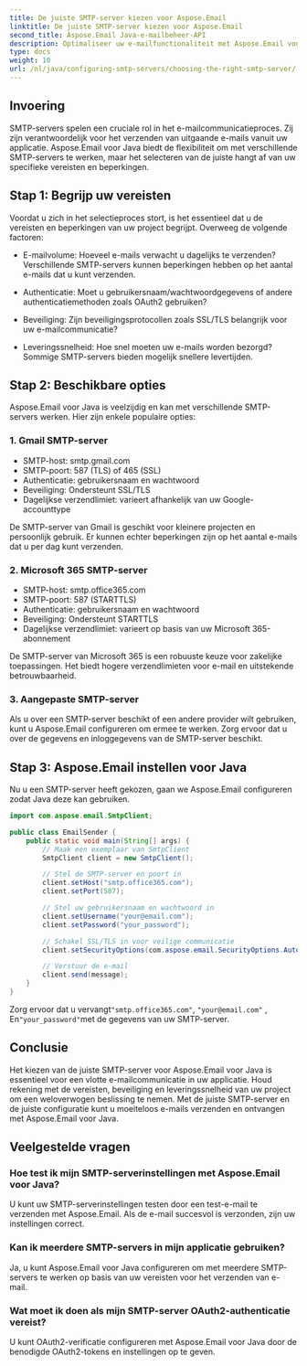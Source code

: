 ```yaml
---
title: De juiste SMTP-server kiezen voor Aspose.Email
linktitle: De juiste SMTP-server kiezen voor Aspose.Email
second_title: Aspose.Email Java-e-mailbeheer-API
description: Optimaliseer uw e-mailfunctionaliteit met Aspose.Email voor Java. Leer hoe u de juiste SMTP-server kiest en moeiteloos e-mails verzendt.
type: docs
weight: 10
url: /nl/java/configuring-smtp-servers/choosing-the-right-smtp-server/
---
```


## Invoering

SMTP-servers spelen een cruciale rol in het e-mailcommunicatieproces. Zij zijn verantwoordelijk voor het verzenden van uitgaande e-mails vanuit uw applicatie. Aspose.Email voor Java biedt de flexibiliteit om met verschillende SMTP-servers te werken, maar het selecteren van de juiste hangt af van uw specifieke vereisten en beperkingen.

## Stap 1: Begrijp uw vereisten

Voordat u zich in het selectieproces stort, is het essentieel dat u de vereisten en beperkingen van uw project begrijpt. Overweeg de volgende factoren:

- E-mailvolume: Hoeveel e-mails verwacht u dagelijks te verzenden? Verschillende SMTP-servers kunnen beperkingen hebben op het aantal e-mails dat u kunt verzenden.

- Authenticatie: Moet u gebruikersnaam/wachtwoordgegevens of andere authenticatiemethoden zoals OAuth2 gebruiken?

- Beveiliging: Zijn beveiligingsprotocollen zoals SSL/TLS belangrijk voor uw e-mailcommunicatie?

- Leveringssnelheid: Hoe snel moeten uw e-mails worden bezorgd? Sommige SMTP-servers bieden mogelijk snellere levertijden.

## Stap 2: Beschikbare opties

Aspose.Email voor Java is veelzijdig en kan met verschillende SMTP-servers werken. Hier zijn enkele populaire opties:

### 1. Gmail SMTP-server

- SMTP-host: smtp.gmail.com
- SMTP-poort: 587 (TLS) of 465 (SSL)
- Authenticatie: gebruikersnaam en wachtwoord
- Beveiliging: Ondersteunt SSL/TLS
- Dagelijkse verzendlimiet: varieert afhankelijk van uw Google-accounttype

De SMTP-server van Gmail is geschikt voor kleinere projecten en persoonlijk gebruik. Er kunnen echter beperkingen zijn op het aantal e-mails dat u per dag kunt verzenden.

### 2. Microsoft 365 SMTP-server

- SMTP-host: smtp.office365.com
- SMTP-poort: 587 (STARTTLS)
- Authenticatie: gebruikersnaam en wachtwoord
- Beveiliging: Ondersteunt STARTTLS
- Dagelijkse verzendlimiet: varieert op basis van uw Microsoft 365-abonnement

De SMTP-server van Microsoft 365 is een robuuste keuze voor zakelijke toepassingen. Het biedt hogere verzendlimieten voor e-mail en uitstekende betrouwbaarheid.

### 3. Aangepaste SMTP-server

Als u over een SMTP-server beschikt of een andere provider wilt gebruiken, kunt u Aspose.Email configureren om ermee te werken. Zorg ervoor dat u over de gegevens en inloggegevens van de SMTP-server beschikt.

## Stap 3: Aspose.Email instellen voor Java

Nu u een SMTP-server heeft gekozen, gaan we Aspose.Email configureren zodat Java deze kan gebruiken.

```java
import com.aspose.email.SmtpClient;

public class EmailSender {
    public static void main(String[] args) {
        // Maak een exemplaar van SmtpClient
        SmtpClient client = new SmtpClient();

        // Stel de SMTP-server en poort in
        client.setHost("smtp.office365.com");
        client.setPort(587);

        // Stel uw gebruikersnaam en wachtwoord in
        client.setUsername("your@email.com");
        client.setPassword("your_password");

        // Schakel SSL/TLS in voor veilige communicatie
        client.setSecurityOptions(com.aspose.email.SecurityOptions.Auto);

        // Verstuur de e-mail
        client.send(message);
    }
}
```

 Zorg ervoor dat u vervangt`"smtp.office365.com"`, `"your@email.com"` , En`"your_password"`met de gegevens van uw SMTP-server.

## Conclusie

Het kiezen van de juiste SMTP-server voor Aspose.Email voor Java is essentieel voor een vlotte e-mailcommunicatie in uw applicatie. Houd rekening met de vereisten, beveiliging en leveringssnelheid van uw project om een weloverwogen beslissing te nemen. Met de juiste SMTP-server en de juiste configuratie kunt u moeiteloos e-mails verzenden en ontvangen met Aspose.Email voor Java.

## Veelgestelde vragen

### Hoe test ik mijn SMTP-serverinstellingen met Aspose.Email voor Java?

U kunt uw SMTP-serverinstellingen testen door een test-e-mail te verzenden met Aspose.Email. Als de e-mail succesvol is verzonden, zijn uw instellingen correct.

### Kan ik meerdere SMTP-servers in mijn applicatie gebruiken?

Ja, u kunt Aspose.Email voor Java configureren om met meerdere SMTP-servers te werken op basis van uw vereisten voor het verzenden van e-mail.

### Wat moet ik doen als mijn SMTP-server OAuth2-authenticatie vereist?

U kunt OAuth2-verificatie configureren met Aspose.Email voor Java door de benodigde OAuth2-tokens en instellingen op te geven.